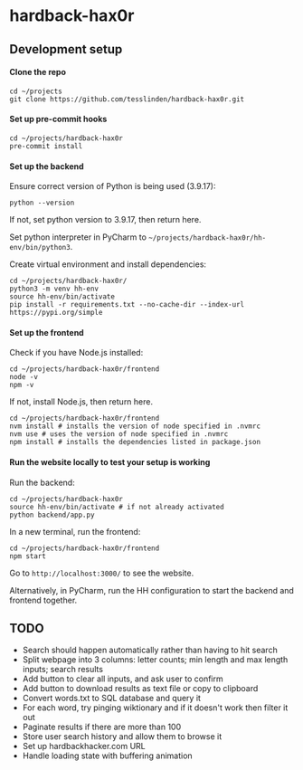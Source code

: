 # hardback-hax0r

## Development setup
#### Clone the repo
```
cd ~/projects
git clone https://github.com/tesslinden/hardback-hax0r.git
```
#### Set up pre-commit hooks
```
cd ~/projects/hardback-hax0r
pre-commit install
```
#### Set up the backend
Ensure correct version of Python is being used (3.9.17):
```
python --version
```
If not, set python version to 3.9.17, then return here.

Set python interpreter in PyCharm to `~/projects/hardback-hax0r/hh-env/bin/python3`.

Create virtual environment and install dependencies:
``` 
cd ~/projects/hardback-hax0r/
python3 -m venv hh-env
source hh-env/bin/activate
pip install -r requirements.txt --no-cache-dir --index-url https://pypi.org/simple
```

#### Set up the frontend
Check if you have Node.js installed:
```
cd ~/projects/hardback-hax0r/frontend
node -v
npm -v
```
If not, install Node.js, then return here.
```
cd ~/projects/hardback-hax0r/frontend
nvm install # installs the version of node specified in .nvmrc
nvm use # uses the version of node specified in .nvmrc
npm install # installs the dependencies listed in package.json
```

#### Run the website locally to test your setup is working
Run the backend:
```
cd ~/projects/hardback-hax0r
source hh-env/bin/activate # if not already activated
python backend/app.py
```
In a new terminal, run the frontend:
```
cd ~/projects/hardback-hax0r/frontend
npm start
```
Go to `http://localhost:3000/` to see the website.

Alternatively, in PyCharm, run the HH configuration to start the backend and frontend together.


## TODO
* Search should happen automatically rather than having to hit search
* Split webpage into 3 columns: letter counts; min length and max length inputs; search results
* Add button to clear all inputs, and ask user to confirm
* Add button to download results as text file or copy to clipboard
* Convert words.txt to SQL database and query it
* For each word, try pinging wiktionary and if it doesn't work then filter it out
* Paginate results if there are more than 100
* Store user search history and allow them to browse it
* Set up hardbackhacker.com URL
* Handle loading state with buffering animation